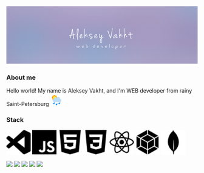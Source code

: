 <img src="https://github.com/AlekseyVakht/AlekseyVakht/blob/69f1087ae556873187d2be8000f680802f2e4c3d/images/banner.png" alt="banner"/>

<h3>About me</h3>
<p color="black">Hello world! My name is Aleksey Vakht, and I'm WEB developer from rainy Saint-Petersburg
  <img src="https://github.com/AlekseyVakht/AlekseyVakht/blob/69f1087ae556873187d2be8000f680802f2e4c3d/images/icons8-rain.gif" alt="rain" width=32 height=32/>
</p>

<h3>Stack</h3>
<div>
  <img src="https://github.com/AlekseyVakht/AlekseyVakht/blob/7bd185ae7b49b56826198044cc299cb3188118f7/images/visualstudiocode.svg" alt="VS" width=64 height=64/>
  <img src="https://github.com/AlekseyVakht/AlekseyVakht/blob/5536a8f0dc0395b94259bdd7175ddfc035cb31db/images/javascript.svg" alt="JS" width=64 height=64/>
  <img src="https://github.com/AlekseyVakht/AlekseyVakht/blob/7bd185ae7b49b56826198044cc299cb3188118f7/images/html5.svg" alt="HTML5" width=64 height=64/>
  <img src="https://github.com/AlekseyVakht/AlekseyVakht/blob/7bd185ae7b49b56826198044cc299cb3188118f7/images/css3.svg" alt="CSS" width=64 height=64/>
  <img src="https://github.com/AlekseyVakht/AlekseyVakht/blob/7bd185ae7b49b56826198044cc299cb3188118f7/images/react.svg" alt="React" width=64 height=64/>
  <img src="https://github.com/AlekseyVakht/AlekseyVakht/blob/7bd185ae7b49b56826198044cc299cb3188118f7/images/webpack.svg" alt="Webpack" width=64 height=64/>
  <img src="https://github.com/AlekseyVakht/AlekseyVakht/blob/7bd185ae7b49b56826198044cc299cb3188118f7/images/mongodb.svg" alt="MongoDB" width=64 height=64/>
</div>

![](http://github-profile-summary-cards.vercel.app/api/cards/profile-details?username=AlekseyVakht&theme=dark)
![](http://github-profile-summary-cards.vercel.app/api/cards/repos-per-language?username=AlekseyVakht&theme=dark)
![](http://github-profile-summary-cards.vercel.app/api/cards/most-commit-language?username=AlekseyVakht&theme=dark)
![](http://github-profile-summary-cards.vercel.app/api/cards/stats?username=AlekseyVakht&theme=dark)
![](http://github-profile-summary-cards.vercel.app/api/cards/productive-time?username=AlekseyVakht&theme=dark&utcOffset=8)
